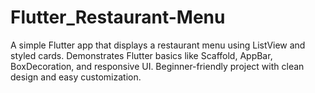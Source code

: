 # Flutter_Restaurant-Menu
A simple Flutter app that displays a restaurant menu using ListView and styled cards. Demonstrates Flutter basics like Scaffold, AppBar, BoxDecoration, and responsive UI. Beginner-friendly project with clean design and easy customization.
